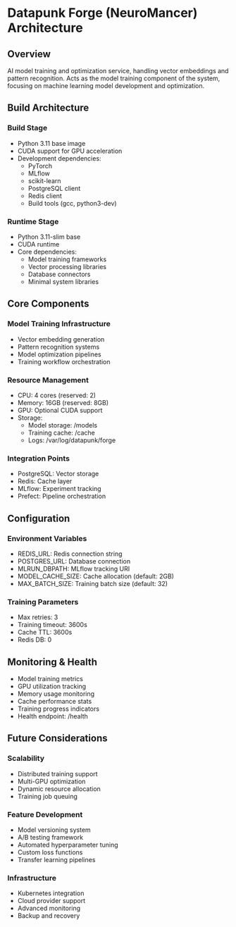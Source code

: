 # Datapunk Forge (NeuroMancer) Architecture

## Overview

AI model training and optimization service, handling vector embeddings and pattern recognition. Acts as the model training component of the system, focusing on machine learning model development and optimization.

## Build Architecture

### Build Stage

- Python 3.11 base image
- CUDA support for GPU acceleration
- Development dependencies:
  - PyTorch
  - MLflow
  - scikit-learn
  - PostgreSQL client
  - Redis client
  - Build tools (gcc, python3-dev)

### Runtime Stage

- Python 3.11-slim base
- CUDA runtime
- Core dependencies:
  - Model training frameworks
  - Vector processing libraries
  - Database connectors
  - Minimal system libraries

## Core Components

### Model Training Infrastructure

- Vector embedding generation
- Pattern recognition systems
- Model optimization pipelines
- Training workflow orchestration

### Resource Management

- CPU: 4 cores (reserved: 2)
- Memory: 16GB (reserved: 8GB)
- GPU: Optional CUDA support
- Storage:
  - Model storage: /models
  - Training cache: /cache
  - Logs: /var/log/datapunk/forge

### Integration Points

- PostgreSQL: Vector storage
- Redis: Cache layer
- MLflow: Experiment tracking
- Prefect: Pipeline orchestration

## Configuration

### Environment Variables

- REDIS_URL: Redis connection string
- POSTGRES_URL: Database connection
- MLRUN_DBPATH: MLflow tracking URI
- MODEL_CACHE_SIZE: Cache allocation (default: 2GB)
- MAX_BATCH_SIZE: Training batch size (default: 32)

### Training Parameters

- Max retries: 3
- Training timeout: 3600s
- Cache TTL: 3600s
- Redis DB: 0

## Monitoring & Health

- Model training metrics
- GPU utilization tracking
- Memory usage monitoring
- Cache performance stats
- Training progress indicators
- Health endpoint: /health

## Future Considerations

### Scalability

- Distributed training support
- Multi-GPU optimization
- Dynamic resource allocation
- Training job queuing

### Feature Development

- Model versioning system
- A/B testing framework
- Automated hyperparameter tuning
- Custom loss functions
- Transfer learning pipelines

### Infrastructure

- Kubernetes integration
- Cloud provider support
- Advanced monitoring
- Backup and recovery
